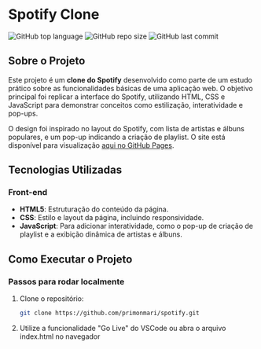 # Spotify Clone  
![GitHub top language](https://img.shields.io/github/languages/top/primonmari/spotify?color=yellow) ![GitHub repo size](https://img.shields.io/github/repo-size/primonmari/spotify?color=orange) ![GitHub last commit](https://img.shields.io/github/last-commit/primonmari/spotify?color=red)

## Sobre o Projeto
Este projeto é um **clone do Spotify** desenvolvido como parte de um estudo prático sobre as funcionalidades básicas de uma aplicação web. O objetivo principal foi replicar a interface do Spotify, utilizando HTML, CSS e JavaScript para demonstrar conceitos como estilização, interatividade e pop-ups.

O design foi inspirado no layout do Spotify, com lista de artistas e álbuns populares, e um pop-up indicando a criação de playlist. O site está disponível para visualização [aqui no GitHub Pages](https://primonmari.github.io/spotify/).

## Tecnologias Utilizadas

### Front-end  
- **HTML5**: Estruturação do conteúdo da página.
- **CSS**: Estilo e layout da página, incluindo responsividade.
- **JavaScript**: Para adicionar interatividade, como o pop-up de criação de playlist e a exibição dinâmica de artistas e álbuns.


## Como Executar o Projeto

### Passos para rodar localmente
1. Clone o repositório:
   ```bash
   git clone https://github.com/primonmari/spotify.git
2. Utilize a funcionalidade "Go Live" do VSCode ou abra o arquivo index.html no navegador
